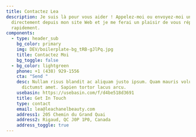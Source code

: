 ```yaml
---
title: Contactez Lea
description: Je suis là pour vous aider ! Appelez-moi ou envoyez-moi un message
  directement depuis mon site Web et je me ferai un plaisir de vous répondre
  rapidement.
components:
  - type: header_sub
    bg_color: primary
    img: DEV/boilerplate-bg_tRB-gJlPq.jpg
    title: Contactez Moi
    bg_toggle: false
  - bg_color: lightgreen
    phone: +1 (438) 929-1556
    cta: "Send "
    desc: Nullam risus blandit ac aliquam justo ipsum. Quam mauris volutpat massa
      dictumst amet. Sapien tortor lacus arcu.
    usebasin: https://usebasin.com/f/d4be518d3691
    title: Get In Touch
    type: contact
    email: lea@leachanelbeauty.com
    address1: 205 Chemin du Grand Quai
    address2: Rigaud, QC J0P 1P0, Canada
    address_toggle: true
---
```

